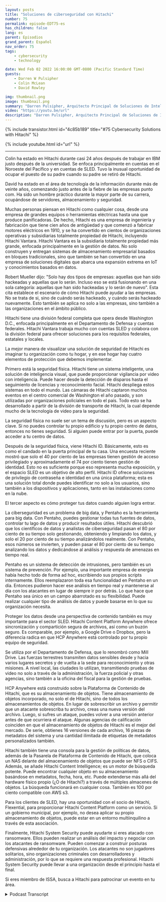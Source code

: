 ```yaml
---
layout: posts
title: "Soluciones de ciberseguridad con Hitachi"
number: 75
permalink: episode-EDT75-es
has_children: false
lang: es
parent: Episodios
grand_parent: Español
nav_order: 75
tags:
    - cybersecurity
    - technology

date: Wed Feb 02 2022 16:00:00 GMT-0800 (Pacific Standard Time)
guests:
    - Darren W Pulsipher
    - Colin McLean
    - David Rowley

img: thumbnail.png
image: thumbnail.png
summary: "Darren Pulsipher, Arquitecto Principal de Soluciones de Intel, habla con Colin McLean de Hitachi, líder del equipo global de Intel, y David Rowley, Consultor Senior de Soluciones, sobre las soluciones integrales de seguridad cibernética de Hitachi."
video: "https://youtu.be/url"
description: "Darren Pulsipher, Arquitecto Principal de Soluciones de Intel, habla con Colin McLean de Hitachi, líder del equipo global de Intel, y David Rowley, Consultor Senior de Soluciones, sobre las soluciones integrales de seguridad cibernética de Hitachi."
---
```


<div>
{% include transistor.html id="4c85b189" title="#75 Cybersecurity Solutions with Hitachi" %}

{% include youtube.html id="url" %}
</div>

---

Colin ha estado en Hitachi durante casi 24 años después de trabajar en IBM justo después de la universidad. Se enfoca principalmente en cuentas en el Noroeste del Pacífico y en cuentas de SLED. Tuvo la inusual oportunidad de ocupar el puesto de su padre cuando su padre se retiró de Hitachi.

David ha estado en el área de tecnología de la información durante más de veinte años, comenzando justo antes de la fiebre de las empresas punto com. Ha sido un hombre práctico durante la mayor parte de su carrera, ocupándose de servidores, almacenamiento y seguridad.

Muchas personas piensan en Hitachi como cualquier cosa, desde una empresa de grandes equipos o herramientas eléctricas hasta una que produce panificadoras. De hecho, Hitachi es una empresa de ingeniería y fabricación que tiene cien años de antigüedad y que comenzó a fabricar motores eléctricos en 1910, y se ha convertido en cientos de organizaciones operativas y subsidiarias totalmente propiedad de Hitachi, incluyendo Hitachi Vantara. Hitachi Vantara es la subsidiaria totalmente propiedad más grande, enfocada principalmente en la gestión de datos. No solo construyen y entregan sistemas de almacenamiento empresarial basados en bloques tradicionales, sino que también se han convertido en una empresa de soluciones digitales que abarca una expansión extrema en IoT y conocimientos basados en datos.

Robert Mueller dijo: "Solo hay dos tipos de empresas: aquellas que han sido hackeadas y aquellas que lo serán. Incluso eso se está fusionando en una sola categoría: aquellas que han sido hackeadas y lo serán de nuevo". Esta cita establece el escenario de cómo Hitachi puede ayudar a las empresas. No se trata de si, sino de cuándo serás hackeado, y cuándo serás hackeado nuevamente. Esto también se aplica no solo a las empresas, sino también a las organizaciones en el ámbito público.

Hitachi tiene una división federal completa que opera desde Washington D.C., enfocada principalmente en el Departamento de Defensa y cuentas federales. Hitachi Vantara trabaja mucho con cuentas SLED y colabora con la división federal para ofrecer soluciones para los requisitos federales, estatales y locales.

La mejor manera de visualizar una solución de seguridad de Hitachi es imaginar tu organización como tu hogar, y en ese hogar hay cuatro elementos de protección que debemos implementar.

Primero está la seguridad física. Hitachi tiene un sistema inteligente, una solución de inteligencia visual, que puede proporcionar vigilancia por video con inteligencia. Puede hacer desde la detección de disparos hasta el seguimiento de licencias y reconocimiento facial. Hitachi despliega estos sistemas en todo el mundo. Las cámaras de Hitachi captaron muchos eventos en el centro comercial de Washington el año pasado, y son utilizadas por organizaciones policiales en todo el país. Todo esto se ha desarrollado a partir de la división de transporte de Hitachi, la cual depende mucho de la tecnología de video para la seguridad.

La seguridad física no suele ser un tema de discusión, pero es un aspecto clave. Si no puedes controlar tu propio edificio y tu propio centro de datos, entonces no tienes seguridad. Si alguien puede entrar por la puerta, puede acceder a tu centro de datos.

Después de la seguridad física, viene Hitachi ID. Básicamente, esto es como el candado en la puerta principal de tu casa. Una encuesta reciente mostró que solo el 40 por ciento de las empresas tienen gestión de acceso privilegiado y aproximadamente el 74 por ciento tienen gestión de identidad. Esto no es suficiente porque eso representa mucha exposición, y el espacio SLED es un objetivo de alto perfil. Hitachi ID ofrece soluciones de privilegio de contraseña e identidad en una única plataforma; esta es una solución total donde puedes identificar no solo a los usuarios, sino también a los dispositivos y aplicaciones, tanto en las instalaciones como en la nube.

El tercer aspecto es cómo proteger tus datos cuando alguien logra entrar.

La ciberseguridad es un problema de big data, y Pentaho es la herramienta para big data. Con Pentaho, puedes gestionar todas tus fuentes de datos, controlar tu lago de datos y producir resultados útiles. Hitachi descubrió que los científicos de datos y analistas de ciberseguridad pasan el 80 por ciento de su tiempo solo gestionando, obteniendo y limpiando los datos, y solo el 20 por ciento de su tiempo analizándolos realmente. Con Pentaho, esos números se invierten, y pueden pasar el 80 por ciento de su tiempo analizando los datos y dedicándose al análisis y respuesta de amenazas en tiempo real.

Pentaho es un sistema de detección de intrusiones, pero también es un sistema de prevención. Por ejemplo, una importante empresa de energía había hecho todo de forma ad hoc, escribiendo sus propios scripts internamente. Ellos reemplazaron toda esa funcionalidad en Pentaho en un día. Entonces pudieron hacer ese análisis en tiempo real y mantenerse al día con los atacantes en lugar de siempre ir por detrás. Lo que hace que Pentaho sea único en un campo abarrotado es su flexibilidad. Puede realizar cualquier tipo de análisis de datos y puede basarse en lo que su organización necesita.

Proteger los datos desde una perspectiva de contenido también es muy importante para el sector SLED. Hitachi Content Platform Anywhere ofrece sincronización y compartición segura de archivos, así como un buzón seguro. Es comparable, por ejemplo, a Google Drive o Dropbox, pero la diferencia radica en que HCP Anywhere está controlado por tu propio equipo de seguridad.

Se utiliza por el Departamento de Defensa, que lo renombró como Mill Drive. Las fuerzas terrestres transmiten datos sensibles desde y hacia varios lugares secretos y de vuelta a la sede para reconocimiento y otras misiones. A nivel local, las ciudades lo utilizan, transmitiendo pruebas de video no solo a través de la administración, la fuerza policial y otras agencias, sino también a la oficina del fiscal para la gestión de pruebas.

HCP Anywhere está construido sobre la Plataforma de Contenido de Hitachi, que es su almacenamiento de objetos. Tiene almacenamiento de objetos incorporado, no solo el de Hitachi, sino de todos los almacenamientos de objetos. En lugar de sobrescribir un archivo y permitir que un atacante sobrescriba tu archivo, creas una nueva versión del archivo. Luego, si sufres un ataque, puedes volver a una versión anterior antes de que ocurriera el ataque. Algunas agencias de calificación coinciden en que el almacenamiento de objetos de Hitachi es el mejor del mercado. De serie, obtienes 16 versiones de cada archivo, 16 piezas de metadatos del sistema y una cantidad ilimitada de etiquetas de metadatos personalizados también.

Hitachi también tiene una consola para la gestión de políticas de datos, además de la Pasarela de Plataforma de Contenido de Hitachi, que coloca un NAS delante del almacenamiento de objetos que puede ser NFS o CIFS. Además, se añade Hitachi Content Intelligence; es un motor de búsqueda potente. Puede encontrar cualquier objeto en su almacenamiento basándose en metadatos, fecha, hora, etc. Puede extenderse más allá del hardware físico propio (¿O de Hitachi?) a través de múltiples almacenes de objetos. La búsqueda funcionará en cualquier cosa. También es 100 por ciento compatible con AWS s3.

Para los clientes de SLED, hay una oportunidad con el socio de Hitachi, Flexential, para proporcionar Hitachi Content Platform como un servicio. Si un gobierno municipal, por ejemplo, no desea aplicar su propio almacenamiento de objetos, puede estar en un entorno multiinquilino a través de esta asociación.

Finalmente, Hitachi System Security puede ayudarte si eres atacado con ransomware. Ellos pueden realizar un análisis del impacto y negociar con los atacantes de ransomware. Pueden comenzar a construir posturas defensivas alrededor de tu organización. Los atacantes no son jugadores solitarios, sino organizaciones criminales con desarrolladores y administración, por lo que se requiere una respuesta profesional. Hitachi System Security puede llevar a una organización desde el principio hasta el final.

Si eres miembro de ISSA, busca a Hitachi para patrocinar un evento en tu área.



<details>
<summary> Podcast Transcript </summary>

<p></p>

</details>
